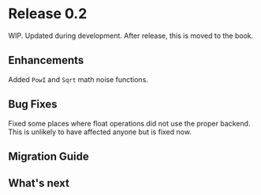 # Release 0.2

WIP. Updated during development. After release, this is moved to the book.

## Enhancements

Added `PowI` and `Sqrt` math noise functions.

## Bug Fixes

Fixed some places where float operations did not use the proper backend. This is unlikely to have affected anyone but is fixed now.

## Migration Guide



## What's next
